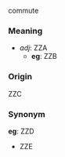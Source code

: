 commute
### Meaning
+ _adj_: ZZA
	+ __eg__: ZZB

### Origin

ZZC

### Synonym

__eg__: ZZD

+ ZZE


